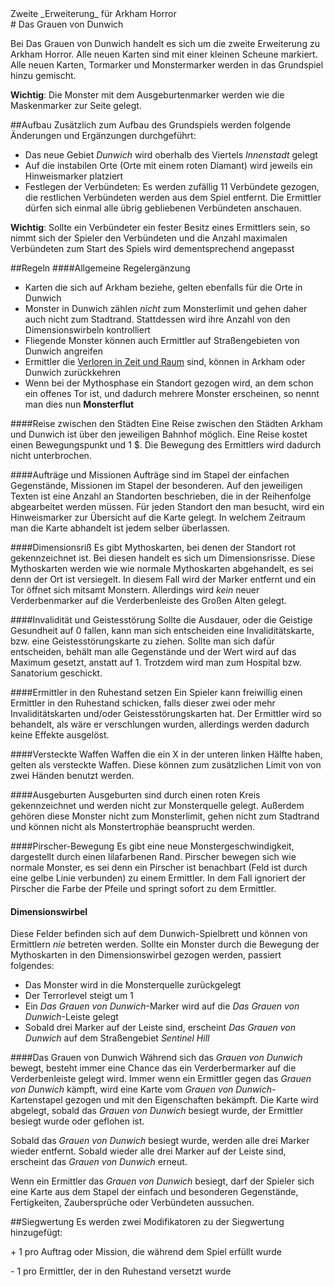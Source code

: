 <div class="expansion"> Zweite _Erweiterung_ für Arkham Horror</div>
# Das Grauen von Dunwich

Bei Das Grauen von Dunwich handelt es sich um die zweite Erweiterung zu Arkham Horror. Alle neuen Karten sind mit einer kleinen Scheune markiert. Alle neuen Karten, Tormarker und Monstermarker werden in das Grundspiel hinzu gemischt.

**Wichtig**: Die Monster mit dem Ausgeburtenmarker werden wie die Maskenmarker zur Seite gelegt.

##Aufbau
Zusätzlich zum Aufbau des Grundspiels werden folgende Änderungen und Ergänzungen durchgeführt:

- Das neue Gebiet _Dunwich_ wird oberhalb des Viertels _Innenstadt_ gelegt
- Auf die instabilen Orte (Orte mit einem roten Diamant) wird jeweils ein Hinweismarker platziert
- Festlegen der Verbündeten: Es werden zufällig 11 Verbündete gezogen, die restlichen Verbündeten werden aus dem Spiel entfernt. Die Ermittler dürfen sich einmal alle übrig gebliebenen Verbündeten anschauen.

**Wichtig**: Sollte ein Verbündeter ein fester Besitz eines Ermittlers sein, so nimmt sich der Spieler den Verbündeten und die Anzahl maximalen Verbündeten zum Start des Spiels wird dementsprechend angepasst

##Regeln
####Allgemeine Regelergänzung
- Karten die sich auf Arkham beziehe, gelten ebenfalls für die Orte in Dunwich
- Monster in Dunwich zählen _nicht_ zum Monsterlimit und gehen daher auch nicht zum Stadtrand. Stattdessen wird ihre Anzahl von den Dimensionswirbeln kontrolliert
- Fliegende Monster können auch Ermittler auf Straßengebieten von Dunwich angreifen
- Ermittler die [Verloren in Zeit und Raum](ermittler.md) sind, können in Arkham oder Dunwich zurückkehren
- Wenn bei der Mythosphase ein Standort gezogen wird, an dem schon ein offenes Tor ist, und dadurch mehrere Monster erscheinen, so nennt man dies nun **Monsterflut**

####Reise zwischen den Städten
Eine Reise zwischen den Städten Arkham und Dunwich ist über den jeweiligen Bahnhof möglich. Eine Reise kostet einen Bewegungspunkt und 1 $. Die Bewegung des Ermittlers wird dadurch nicht unterbrochen.

####Aufträge und Missionen
Aufträge sind im Stapel der einfachen Gegenstände, Missionen im Stapel der besonderen. Auf den jeweiligen Texten ist eine Anzahl an Standorten beschrieben, die in der Reihenfolge abgearbeitet werden müssen. Für jeden Standort den man besucht, wird ein Hinweismarker zur Übersicht auf die Karte gelegt. In welchem Zeitraum man die Karte abhandelt ist jedem selber überlassen.

####Dimensionsriß
Es gibt Mythoskarten, bei denen der Standort rot gekennzeichnet ist. Bei diesen handelt es sich um Dimensionsrisse. Diese Mythoskarten werden wie wie normale Mythoskarten abgehandelt, es sei denn der Ort ist versiegelt. In diesem Fall wird der Marker entfernt und ein Tor öffnet sich mitsamt Monstern. Allerdings wird _kein_ neuer Verderbenmarker auf die Verderbenleiste des Großen Alten gelegt.

####Invalidität und Geistesstörung
Sollte die Ausdauer, oder die Geistige Gesundheit auf 0 fallen, kann man sich entscheiden eine Invaliditätskarte, bzw. eine Geistesstörungskarte zu ziehen. Sollte man sich dafür entscheiden, behält man alle Gegenstände und der Wert wird auf das Maximum gesetzt, anstatt auf 1. Trotzdem wird man zum Hospital bzw. Sanatorium geschickt.

####Ermittler in den Ruhestand setzen
Ein Spieler kann freiwillig einen Ermittler in den Ruhestand schicken, falls dieser zwei oder mehr Invaliditätskarten und/oder Geistesstörungskarten hat. Der Ermittler wird so behandelt, als wäre er verschlungen wurden, allerdings werden dadurch keine Effekte ausgelöst.

####Versteckte Waffen
Waffen die ein X in der unteren linken Hälfte haben, gelten als versteckte Waffen. Diese können zum zusätzlichen Limit von von zwei Händen benutzt werden.

####Ausgeburten
Ausgeburten sind durch einen roten Kreis gekennzeichnet und werden nicht zur Monsterquelle gelegt. Außerdem gehören diese Monster nicht zum Monsterlimit, gehen nicht zum Stadtrand und können nicht als Monstertrophäe beansprucht werden.

####Pirscher-Bewegung
Es gibt eine neue Monstergeschwindigkeit, dargestellt durch einen lilafarbenen Rand. Pirscher bewegen sich wie normale Monster, es sei denn ein Pirscher ist benachbart (Feld ist durch eine gelbe Linie verbunden) zu einem Ermittler. In dem Fall ignoriert der Pirscher die Farbe der Pfeile und springt sofort zu dem Ermittler.

#### Dimensionswirbel
Diese Felder befinden sich auf dem Dunwich-Spielbrett und können von Ermittlern _nie_ betreten werden. Sollte ein Monster durch die Bewegung der Mythoskarten in den Dimensionswirbel gezogen werden, passiert folgendes:
- Das Monster wird in die Monsterquelle zurückgelegt
- Der Terrorlevel steigt um 1
- Ein _Das Grauen von Dunwich_-Marker wird auf die _Das Grauen von Dunwich_-Leiste gelegt
- Sobald drei Marker auf der Leiste sind, erscheint _Das Grauen von Dunwich_ auf dem Straßengebiet _Sentinel Hill_

####Das Grauen von Dunwich
Während sich das _Grauen von Dunwich_ bewegt, besteht immer eine Chance das ein Verderbermarker auf die Verderbenleiste gelegt wird. Immer wenn ein Ermittler gegen das _Grauen von Dunwich_ kämpft, wird eine Karte vom _Grauen von Dunwich_-Kartenstapel gezogen und mit den Eigenschaften bekämpft. Die Karte wird abgelegt, sobald das _Grauen von Dunwich_ besiegt wurde, der Ermittler besiegt wurde oder geflohen ist.

Sobald das _Grauen von Dunwich_ besiegt wurde, werden alle drei Marker wieder entfernt. Sobald wieder alle drei Marker auf der Leiste sind, erscheint das _Grauen von Dunwich_ erneut.

Wenn ein Ermittler das _Grauen von Dunwich_ besiegt, darf der Spieler sich eine Karte aus dem Stapel der einfach und besonderen Gegenstände, Fertigkeiten, Zaubersprüche oder Verbündeten aussuchen.

##Siegwertung
Es werden zwei Modifikatoren zu der Siegwertung hinzugefügt:

\+ 1 pro Auftrag oder Mission, die während dem Spiel erfüllt wurde

\- 1 pro Ermittler, der in den Ruhestand versetzt wurde
